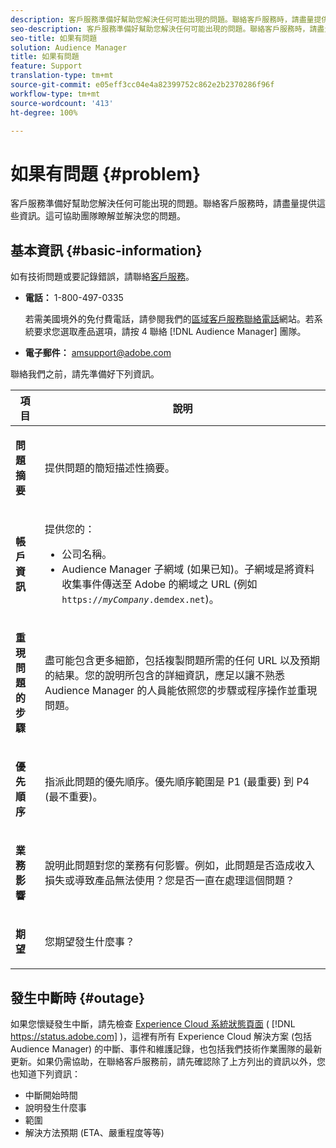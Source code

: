 ```yaml
---
description: 客戶服務準備好幫助您解決任何可能出現的問題。聯絡客戶服務時，請盡量提供這些資訊。這可協助團隊瞭解並解決您的問題。
seo-description: 客戶服務準備好幫助您解決任何可能出現的問題。聯絡客戶服務時，請盡量提供這些資訊。這可協助團隊瞭解並解決您的問題。
seo-title: 如果有問題
solution: Audience Manager
title: 如果有問題
feature: Support
translation-type: tm+mt
source-git-commit: e05eff3cc04e4a82399752c862e2b2370286f96f
workflow-type: tm+mt
source-wordcount: '413'
ht-degree: 100%

---
```



# 如果有問題 {#problem}

客戶服務準備好幫助您解決任何可能出現的問題。聯絡客戶服務時，請盡量提供這些資訊。這可協助團隊瞭解並解決您的問題。

## 基本資訊 {#basic-information}

<!-- 

r_problem.xml

 -->

如有技術問題或要記錄錯誤，請聯絡[客戶服務](https://helpx.adobe.com/tw/marketing-cloud/contact-support.html)。

* **電話：** 1-800-497-0335

   若需美國境外的免付費電話，請參閱我們的[區域客戶服務聯絡電話](https://helpx.adobe.com/tw/contact/dma-external/DMACustomeCareRegionalPhoneNumbers.html)網站。若系統要求您選取產品選項，請按 4 聯絡 [!DNL Audience Manager] 團隊。

* **電子郵件：** amsupport@adobe.com

聯絡我們之前，請先準備好下列資訊。

<table id="table_28E76031E2804265B1A48AB2659F68F0"> 
 <thead> 
  <tr> 
   <th colname="col1" class="entry"> 項目 </th> 
   <th colname="col2" class="entry"> 說明 </th> 
  </tr>
 </thead>
 <tbody> 
  <tr> 
   <td colname="col1"> <p><b>問題摘要</b> </p> </td> 
   <td colname="col2"> <p>提供問題的簡短描述性摘要。 </p> </td> 
  </tr> 
  <tr> 
   <td colname="col1"> <p><b>帳戶資訊</b> </p> </td> 
   <td colname="col2"> <p>提供您的： </p> <p> 
     <ul id="ul_6ACF6EF2165C4041A891FF36D78BBA63"> 
      <li id="li_86573CAAE8454BE6BDF44F9A8281FF95">公司名稱。 </li> 
      <li id="li_8259BB738BA84A13982A8E84BCF56B2A"><span class="keyword"> Audience Manager</span> 子網域 (如果已知)。子網域是將資料收集事件傳送至 <span class="keyword">Adobe</span> 的網域之 URL (例如 <code>https://<i>myCompany</i>.demdex.net</code>)。 </li> 
     </ul> </p> </td> 
  </tr> 
  <tr> 
   <td colname="col1"> <p><b>重現問題的步驟</b> </p> </td> 
   <td colname="col2"> <p>盡可能包含更多細節，包括複製問題所需的任何 URL 以及預期的結果。您的說明所包含的詳細資訊，應足以讓不熟悉 <span class="keyword">Audience Manager</span> 的人員能依照您的步驟或程序操作並重現問題。 </p> </td> 
  </tr> 
  <tr> 
   <td colname="col1"> <p><b>優先順序</b> </p> </td> 
   <td colname="col2"> <p>指派此問題的優先順序。優先順序範圍是 P1 (最重要) 到 P4 (最不重要)。 </p> </td> 
  </tr> 
  <tr> 
   <td colname="col1"> <p><b>業務影響</b> </p> </td> 
   <td colname="col2"> <p>說明此問題對您的業務有何影響。例如，此問題是否造成收入損失或導致產品無法使用？您是否一直在處理這個問題？ </p> </td> 
  </tr> 
  <tr> 
   <td colname="col1"> <p><b>期望</b> </p> </td> 
   <td colname="col2"> <p>您期望發生什麼事？ </p> </td> 
  </tr> 
 </tbody> 
</table>

## 發生中斷時 {#outage}

如果您懷疑發生中斷，請先檢查 [Experience Cloud 系統狀態頁面](https://status.adobe.com/tw) ( [!DNL https://status.adobe.com] )，這裡有所有 Experience Cloud 解決方案 (包括 Audience Manager) 的中斷、事件和維護記錄，也包括我們技術作業團隊的最新更新。如果仍需協助，在聯絡客戶服務前，請先確認除了上方列出的資訊以外，您也知道下列資訊：

* 中斷開始時間
* 說明發生什麼事
* 範圍
* 解決方法預期 (ETA、嚴重程度等等)